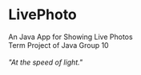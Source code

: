 # LivePhoto
An Java App for Showing Live Photos<br>
Term Project of Java Group 10<br>
<br>
<i>"At the speed of light."</i>

